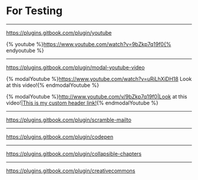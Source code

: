 # For Testing

---

https://plugins.gitbook.com/plugin/youtube

{% youtube %}https://www.youtube.com/watch?v=9bZkp7q19f0{% endyoutube %}

---

https://plugins.gitbook.com/plugin/modal-youtube-video

{% modalYoutube %}https://www.youtube.com/watch?v=uRiLhXiDH18 Look at this video!{% endmodalYoutube %}

{% modalYoutube %}http://www.youtube.com/v/9bZkp7q19f0|Look at this video!|<a href="#">This is my custom header link!</a>{% endmodalYoutube %}

---

https://plugins.gitbook.com/plugin/scramble-mailto

---

https://plugins.gitbook.com/plugin/codepen

---

https://plugins.gitbook.com/plugin/collapsible-chapters

---

https://plugins.gitbook.com/plugin/creativecommons


